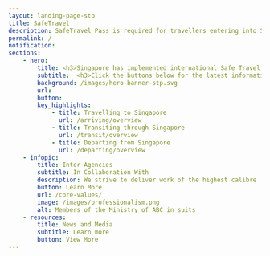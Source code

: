 ```yaml
---
layout: landing-page-stp
title: SafeTravel
description: SafeTravel Pass is required for travellers entering into Singapore under Green/Fast Lane arrangements.
permalink: /
notification:
sections:
    - hero:
        title: <h3>Singapore has implemented international Safe Travel Lanes to facilitate travel in and out of Singapore, while safeguarding public health amidst the COVID-19 pandemic.<h3>
        subtitle:  <h3>Click the buttons below for the latest information on Safe Travel arrangements for arrival, transit or departure.</h3>
        background: /images/hero-banner-stp.svg
        url:
        button: 
        key_highlights:
            - title: Travelling to Singapore
              url: /arriving/overview
            - title: Transiting through Singapore
              url: /transit/overview
            - title: Departing from Singapore
              url: /departing/overview
    - infopic:
        title: Inter Agencies
        subtitle: In Collaboration With
        description: We strive to deliver work of the highest calibre
        button: Learn More
        url: /core-values/
        image: /images/professionalism.png
        alt: Members of the Ministry of ABC in suits
    - resources:
        title: News and Media
        subtitle: Learn more
        button: View More
---
```

